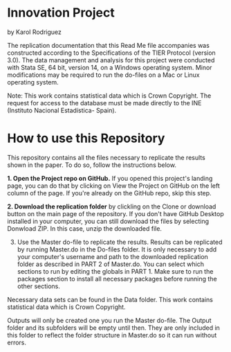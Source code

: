 # Innovation Project 
by Karol Rodriguez 

The replication documentation that this Read Me file accompanies was constructed according to the Specifications of the TIER Protocol (version 3.0).
The data management and analysis for this project were conducted with Stata SE, 64 bit, version 14, on a Windows operating system.  Minor modifications may be required to run the do-files on a Mac or Linux operating system.

Note: This work contains statistical data which is Crown Copyright. The request for access to the database must be made directly to the INE (Instituto Nacional Estadística- Spain).

# How to use this Repository

This repository contains all the files necessary to replicate the results shown in the paper. To do so, follow the instructions below.

**1. Open the Project repo on GitHub.** If you opened this project's landing page, you can do that by clicking on View the Project on GitHub on the left column of the page. If you're already on the GitHub repo, skip this step.

**2. Download the replication folder** by clickling on the Clone or download button on the main page of the repository. If you don't have GitHub Desktop installed in your computer, you can still download the files by selecting Donwload ZIP. In this case, unzip the downloaded file.

3. Use the Master do-file to replicate the results. Results can be replicated by running Master.do in the Do-files folder. It is only necessary to add your computer's username and path to the downloaded replication folder as described in PART 2 of Master.do. You can select which sections to run by editing the globals in PART 1. Make sure to run the packages section to install all necessary packages before running the other sections.

Necessary data sets can be found in the Data folder. This work contains statistical data which is Crown Copyright.

Outputs will only be created one you run the Master do-file. The Output folder and its subfolders will be empty until then. They are only included in this folder to reflect the folder structure in Master.do so it can run without errors.
